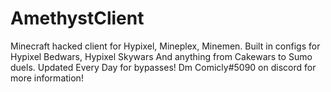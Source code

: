 # AmethystClient
Minecraft hacked client for Hypixel, Mineplex, Minemen. Built in configs for Hypixel Bedwars, Hypixel Skywars And anything from Cakewars to Sumo duels. Updated Every Day for bypasses! Dm Comicly#5090 on discord for more information!
